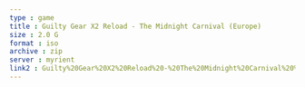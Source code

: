 ```yaml
---
type : game
title : Guilty Gear X2 Reload - The Midnight Carnival (Europe)
size : 2.0 G
format : iso
archive : zip
server : myrient
link2 : Guilty%20Gear%20X2%20Reload%20-%20The%20Midnight%20Carnival%20%28Europe%29
---
```

